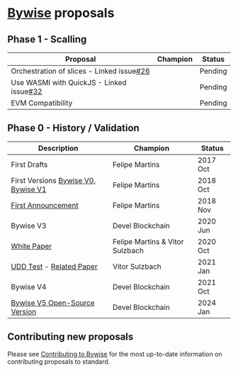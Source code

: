 # [Bywise][bywise_v5] proposals

## Phase 1 - Scalling

| Proposal                                                      | Champion                         | Status    |
| ------------------------------------------------------------- | -------------------------------- | --------- |
| Orchestration of slices - Linked issue[#26][issue26]            |                                  | Pending   |
| Use WASMI with QuickJS - Linked issue[#32][issue32]              |                                  | Pending   |
| EVM Compatibility                                             |                                  | Pending   |

## Phase 0 - History / Validation

| Description                                                   | Champion                         | Status    |
| ------------------------------------------------------------- | -------------------------------- | --------- |
| First Drafts                                                  | Felipe Martins                   | 2017 Oct  |
| First Versions [Bywise V0][bywise_v0], [Bywise V1][bywise_v1] | Felipe Martins                   | 2018 Oct  |
| [First Announcement][bitcointalk]                             | Felipe Martins                   | 2018 Nov  |
| Bywise V3                                                     | Devel Blockchain                 | 2020 Jun  |
| [White Paper][whitepaper]                                     | Felipe Martins & Vitor Sulzbach  | 2020 Oct  |
| [UDD Test][bywise_udd_test] - [Related Paper][P2P2013_041]    | Vitor Sulzbach                   | 2021 Jan  |
| Bywise V4                                                     | Devel Blockchain                 | 2021 Oct  |
| [Bywise V5 Open-Source Version][bywise_v5]                    | Devel Blockchain                 | 2024 Jan  |

## Contributing new proposals

Please see [Contributing to Bywise](https://github.com/DevelBlockchain/bywise/blob/main/docs/design/Contributing.md) for the most up-to-date information on contributing proposals to standard.

[issue32]: https://github.com/DevelBlockchain/bywise/issues/32
[issue26]: https://github.com/DevelBlockchain/bywise/issues/26
[P2P2013_041]: https://www.dpss.inesc-id.pt/~ler/docencia/rcs1314/papers/P2P2013_041.pdf
[issues_32]: https://github.com/DevelBlockchain/bywise/issues/32
[bywise_v5]: https://github.com/DevelBlockchain/bywise
[bywise_v0]: https://gitlab.com/felipebrasil93/moeda-virtual
[bywise_v1]: https://gitlab.com/felipebrasil93/bywise
[bitcointalk]: https://bitcointalk.org/index.php?topic=5077970.new#new
[whitepaper]: https://bywise.org/assets/whitepaper.pdf
[bywise_udd_test]: https://www.youtube.com/watch?v=qOd89rpA82w
